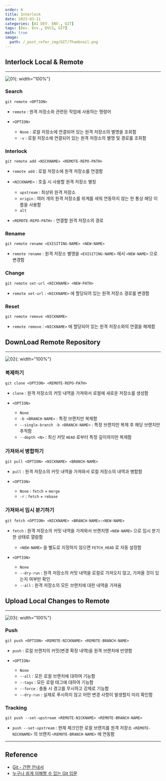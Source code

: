 ```yaml
---
order: 6
title: Interlock
date: 2023-03-11
categories: [AI DEV. ENV., GIT]
tags: [Dev. Env., DVCS, GIT]
math: true
image:
  path: /_post_refer_img/GIT/Thumbnail.png
---
```


## Interlock Local & Remote
-----

![01](/_post_refer_img/GIT/06-01.jpg){: width="100%"}

### Search

```
git remote <OPTION>
```

- `remote` : 원격 저장소와 관련된 작업에 사용하는 명령어

- `<OPTION>`
    - `None` : 로컬 저장소에 연결되어 있는 원격 저장소의 별명을 조회함
    - `-v` : 로컬 저장소에 연결되어 있는 원격 저장소의 별명 및 경로를 조회함

### Interlock

```
git remote add <NICKNAME> <REMOTE-REPO-PATH>
```

- `remote add` : 로컬 저장소에 원격 저장소를 연결함

- `<NICKNAME>` : 호출 시 사용할 원격 저장소 별칭
    - `upstream` : 최상위 원격 저장소
    - `origin` : 여러 개의 원격 저장소를 위계를 세워 연동하지 않는 한 통상 해당 이름을 사용함
    - `alt`

- `<REMOTE-REPO-PATH>` : 연결할 원격 저장소의 경로

### Rename

```
git remote rename <EXISITING-NAME> <NEW-NAME>
```

- `remote rename` : 원격 저장소 별명을 `<EXISITING-NAME>` 에서 `<NEW-NAME>` 으로 변경함

### Change

```
git remote set-url <NICKNAME> <NEW-PATH>
```

- `remote set-url` : `<NICKNAME>` 에 할당되어 있는 원격 저장소 경로를 변경함

### Reset

```
git remote remove <NICKNAME>
```

- `remote remove` : `<NICKNAME>` 에 할당되어 있는 원격 저장소와의 연결을 해제함

## DownLoad Remote Repository
-----

![02](/_post_refer_img/GIT/06-02.jpg){: width="100%"}

### 복제하기

```
git clone <OPTION> <REMOTE-REPO-PATH>
```

- `clone` : 원격 저장소의 커밋 내역을 가져와서 로컬에 새로운 저장소를 생성함

- `<OPTION>`
    - `None`
    - `-b <BRANCH-NAME>` : 특정 브랜치만 복제함
    - `--single-branch -b <BRANCH-NAME>` : 특정 브랜치만 복제 후 해당 브랜치만 추적함
    - `--depth <N>` : 최신 커밋 `HEAD` 로부터 특정 깊이까지만 복제함

### 가져와서 병합하기

```
git pull <OPTION> <NICKNAME> <BRANCH-NAME>
```

- `pull` : 원격 저장소의 커밋 내역을 가져와서 로컬 저장소의 내역과 병합함

- `<OPTION>`
    - `None` : `fetch` + `merge`
    - `-r` : `fetch` + `rebase`

### 가져와서 임시 분기하기

```
git fetch <OPTION> <NICKNAME> <BRANCH-NAME>:<NEW-NAME>
```

- `fetch` : 원격 저장소의 커밋 내역을 가져와서 브랜치명 `<NEW-NAME>` 으로 임시 분기한 상태로 열람함
    - `<NEW-NAME>` 을 별도로 지정하지 않으면 `FETCH_HEAD` 로 자동 설정함

- `<OPTION>`
    - `None`
    - `--dry-run` : 원격 저장소의 커밋 내역을 로컬로 가져오지 않고, 가져올 것이 있는지 여부만 확인
    - `--all` : 원격 저장소의 모든 브랜치에 대한 내역을 가져옴

## Upload Local Changes to Remote
-----

![03](/_post_refer_img/GIT/06-03.jpg){: width="100%"}

### Push

```
git push <OPTION> <REMOTE-NICKNAME> <REMOTE-BRANCH-NAME>
```

- `push` : 로컬 브랜치의 커밋(변경 확정 내역)을 원격 브랜치에 반영함

- `<OPTION>`
    - `None`
    - `--all` : 모든 로컬 브랜치에 대하여 기능함
    - `--tags` : 모든 로컬 태그에 대하여 기능함
    - `--force` : 충돌 시 경고를 무시하고 강제로 기능함
    - `--dry-run` : 실제로 푸시하지 않고 어떤 변경 사항이 발생할지 미리 확인함

### Tracking

```
git push --set-upstream <REMOTE-NICKNAME> <REMOTE-BRANCH-NAME>
```

- `push --set-upstream` : 현재 체크인한 로컬 브랜치를 원격 저장소 `<REMOTE-NICKNAME>` 의 브랜치 `<REMOTE-BRANCH-NAME>` 에 연동함

-----

## Reference

- [Git - 간편 안내서](https://rogerdudler.github.io/git-guide/index.ko.html)
- [누구나 쉽게 이해할 수 있는 Git 입문](https://backlog.com/git-tutorial/kr/)